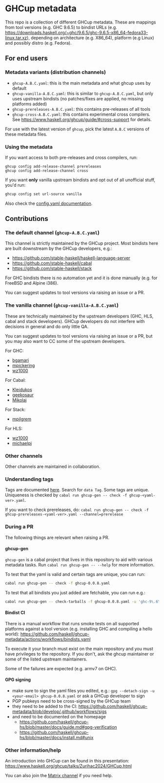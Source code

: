 # GHCup metadata

This repo is a collection of different GHCup metadata. These are mappings from tool versions (e.g. GHC 9.6.5)
to bindist URLs (e.g. https://downloads.haskell.org/~ghc/9.6.5/ghc-9.6.5-x86_64-fedora33-linux.tar.xz), depending
on architecture (e.g. X86_64), platform (e.g Linux) and possibly distro (e.g. Fedora).

## For end users

### Metadata variants (distribution channels)

* `ghcup-A.B.C.yaml`: this is the main metadata and what ghcup uses by default
* `ghcup-vanilla-A.B.C.yaml`: this is similar to `ghcup-A.B.C.yaml`, but only uses upstream bindists (no patches/fixes are applied, no missing platforms added)
* `ghcup-prereleases-A.B.C.yaml`: this contains pre-releases of all tools
* `ghcup-cross-A.B.C.yaml`: this contains experimental cross compilers. See https://www.haskell.org/ghcup/guide/#cross-support for details.

For use with the latest version of `ghcup`, pick the latest `A.B.C` versions of these metadata files.

### Using the metadata

If you want access to both pre-releases and cross compilers, run:

```
ghcup config add-release-channel prereleases
ghcup config add-release-channel cross
```

If you want **only** vanilla upstream bindists and opt out of all unofficial stuff, you'd run:

```sh
ghcup config set url-source vanilla
```

Also check the [config.yaml documentation](https://github.com/haskell/ghcup-hs/blob/master/data/config.yaml).

## Contributions

### The default channel (`ghcup-A.B.C.yaml`)

This channel is strictly maintained by the GHCup project.
Most bindists here are built downstream by the GHCup developers, e.g.:

* https://github.com/stable-haskell/haskell-language-server
* https://github.com/stable-haskell/cabal
* https://github.com/stable-haskell/stack

For GHC bindists there is no automation yet and it is done manually (e.g. for FreeBSD and Alpine i386).

You can suggest updates to tool versions via raising an issue or a PR.

### The vanilla channel (`ghcup-vanilla-A.B.C.yaml`)

These are technically maintained by the upstream developers (GHC, HLS, cabal and stack developers).
GHCup developers do not interfere with decisions in general and do only little QA.

You can suggest updates to tool versions via raising an issue or a PR, but you may also want to CC
some of the upstream developers.

For GHC:

- [bgamari](https://github.com/bgamari)
- [mpickering](https://github.com/mpickering)
- [wz1000](https://github.com/wz1000)

For Cabal:

- [Kleidukos](https://github.com/Kleidukos)
- [geekosaur](https://github.com/geekosaur)
- [Mikolaj](https://github.com/Mikolaj)

For Stack:

- [mpilgrem](https://github.com/mpilgrem)

For HLS:

- [wz1000](https://github.com/wz1000)
- [michaelpj](https://github.com/michaelpj)

### Other channels

Other channels are maintained in collaboration.

### Understanding tags

Tags are documented [here](https://github.com/haskell/ghcup-hs/blob/master/lib/GHCup/Types.hs). Search for `data Tag`.
Some tags are unique. Uniqueness is checked by `cabal run ghcup-gen -- check -f ghcup-<yaml-ver>.yaml`.

If you want to check prereleases, do: `cabal run ghcup-gen -- check -f ghcup-prereleases-<yaml-ver>.yaml --channel=prerelease`

### During a PR

The following things are relevant when raising a PR.

#### ghcup-gen

`ghcup-gen` is a cabal project that lives in this repository to aid with various metadata tasks.
Run `cabal run ghcup-gen -- --help` for more information.

To test that the yaml is valid and certain tags are unique, you can run:

```sh
cabal run ghcup-gen -- check -f ghcup-0.0.8.yaml
```

To test that all bindists you just added are fetchable, you can run e.g.:

```sh
cabal run ghcup-gen -- check-tarballs -f ghcup-0.0.8.yaml -u 'ghc-9\.6\.6'
```

#### Bindist CI

There is a manual workflow that runs smoke tests on all supported platforms against a tool version (e.g. installing GHC and compiling a
hello world): https://github.com/haskell/ghcup-metadata/actions/workflows/bindists.yaml

To execute it your branch must exist on the main repository and you must have privileges to the repository.
If you don't, ask the ghcup maintainer or some of the listed upstream maintainers.

Some of the failures are expected (e.g. armv7 on GHC).

#### GPG signing

- make sure to sign the yaml files you edited, e.g.: `gpg --detach-sign -u <your-email> ghcup-0.0.8.yaml` or ask a GHCup developer to sign
- PGP pubkeys need to be cross-signed by the GHCup team
- they need to be added to the CI: https://github.com/haskell/ghcup-metadata/blob/develop/.github/workflows/sigs
- and need to be documented on the homepage
  * https://github.com/haskell/ghcup-hs/blob/master/docs/guide.md#gpg-verification
  * https://github.com/haskell/ghcup-hs/blob/master/docs/install.md#unix

### Other information/help

An introduction into GHCup can be found in this presentation: https://www.haskell.org/ghcup/talks/Zurihac2024/GHCup.html

You can also join the [Matrix channel](https://matrix.to/#/#ghcup:matrix.org) if you need help.

